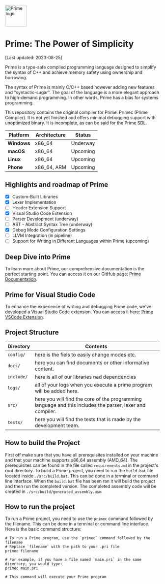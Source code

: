<picture> 
  <source media="(prefers-color-scheme: dark)" srcset="./docs/prime_logo.png">
  <img src="./docs/prime_logo.png" alt="Prime logo" height="70"> 
</picture>

# Prime: The Power of Simplicity
[Last updated: 2023-08-25]

Prime is a type-safe compiled programming language designed to simplify the syntax of C++ and achieve memory safety using ownership and borrowing.

The syntax of Prime is mainly C/C++ based however adding new features and "syntactic-sugar". The goal of the language is a more elegant approach to high-demand programming. In other words, Prime has a bias for systems programming.

This repository contains the original compiler for Prime: Primec (Prime Compiler). It is not yet finished and offers minimal debugging support with unoptimized binary. It is incomplete, as can be said for the Prime SDL.

| **Platform** | **Architecture** | **Status** |
| ------------ | ---------------- | ---------- |
| **Windows**  | x86_64           | Underway   |
| **macOS**    | x86_64           | Upcoming   |
| **Linux**    | x86_64           | Upcoming   |
| **Phone**    | x86_64, ARM      | Upcoming   |

## Highlights and roadmap of Prime

- [x] Custom-Built Libraries
- [x] Lexer Implementation
- [ ] Header Extension Support
- [x] Visual Studio Code Extension
- [ ] Parser Development (underway)
- [ ] AST - Abstract Syntax Tree (underway)
- [x] Debug Mode Configuration Settings
- [ ] LLVM Integration (in pipeline)
- [ ] Support for Writing in Different Languages within Prime (upcoming)

## Deep Dive into Prime

To learn more about Prime, our comprehensive documentation is the perfect starting point. You can access it on our GitHub page: [Prime Documentation](https://github.com/BreakerLabs/primeLang).

## Prime for Visual Studio Code

To enhance the experience of writing and debugging Prime code, we've developed a Visual Studio Code extension. You can access it here: [Prime VSCode Extension](https://github.com/BreakerLabs/Prime-Language-Support).

## Project Structure

| Directory  | Contents                                                                                                  |
| ---------- | --------------------------------------------------------------------------------------------------------- |
| `config/`  | here is the fiels to easily change modes etc.                                                             |
| `docs/`    | here you can find documents or other informative content.                                                 |
| `include/` | here is all of our libraries nad dependencies                                                             |
| `logs/`    | all of your logs when you execute a prime program will be added here.                                     |
| `src/`     | here you will find the core of the programming language and this includes the parser, lexer and compiler. |
| `tests/`   | here you will find the tests that is made by the development team.                                        |

## How to build the Project

First off make sure that you have all prerequisites installed on your machine and that your machine supports x86_64 assembly (AMD_64). The prerequisites can be found in the file called `requirements.md` in the project's root directory. To build a Prime project, you need to run the `build.bat` file located inside `./src/build.bat`. This can be done in a terminal or command line interface. When the `build.bat` file has been ran it will build the project and then run the completed version. The completed assembly code will be created in `./src/build/generated_assembly.asm`.

## How to run the project

To run a Prime project, you need to use the `primec` command followed by the filename. This can be done in a terminal or command line interface. Here is the basic command structure:

```shell
# To run a Prime program, use the `primec` command followed by the filename
# Replace `filename` with the path to your .pri file
primec filename

# For example, if you have a file named `main.pri` in the same directory, you would type:
primec main.pri

# This command will execute your Prime program

```
